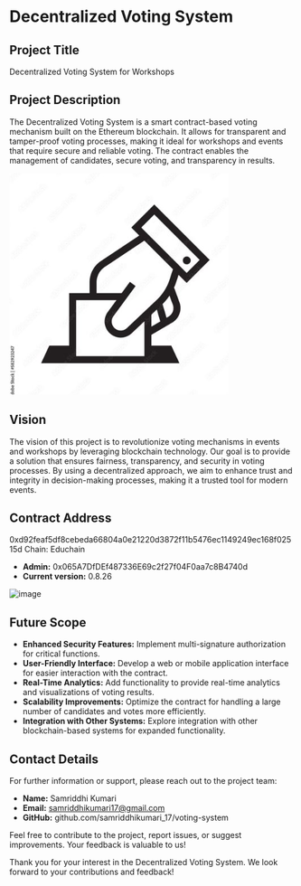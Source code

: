 # Decentralized Voting System

## Project Title
Decentralized Voting System for Workshops

## Project Description
The Decentralized Voting System is a smart contract-based voting mechanism built on the Ethereum blockchain. It allows for transparent and tamper-proof voting processes, making it ideal for workshops and events that require secure and reliable voting. The contract enables the management of candidates, secure voting, and transparency in results.

![alt text](logo.JPG)

## Vision
The vision of this project is to revolutionize voting mechanisms in events and workshops by leveraging blockchain technology. Our goal is to provide a solution that ensures fairness, transparency, and security in voting processes. By using a decentralized approach, we aim to enhance trust and integrity in decision-making processes, making it a trusted tool for modern events.

## Contract Address
0xd92feaf5df8cebeda66804a0e21220d3872f11b5476ec1149249ec168f02515d
Chain: Educhain
 - **Admin:** 0x065A7DfDEf487336E69c2f27f04F0aa7c8B4740d
 - **Current version:** 0.8.26

![image](https://github.com/user-attachments/assets/cbf31d5d-d3b3-404f-addb-444ed299023c)



## Future Scope
- **Enhanced Security Features:** Implement multi-signature authorization for critical functions.
- **User-Friendly Interface:** Develop a web or mobile application interface for easier interaction with the contract.
- **Real-Time Analytics:** Add functionality to provide real-time analytics and visualizations of voting results.
- **Scalability Improvements:** Optimize the contract for handling a large number of candidates and votes more efficiently.
- **Integration with Other Systems:** Explore integration with other blockchain-based systems for expanded functionality.

## Contact Details
For further information or support, please reach out to the project team:

- **Name:** Samriddhi Kumari
- **Email:** samriddhikumari17@gmail.com
- **GitHub:** github.com/samriddhikumari_17/voting-system

Feel free to contribute to the project, report issues, or suggest improvements. Your feedback is valuable to us!

Thank you for your interest in the Decentralized Voting System. We look forward to your contributions and feedback!
